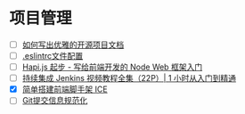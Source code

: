 # 项目管理

- [ ] [如何写出优雅的开源项目文档](https://juejin.im/post/5d3eea186fb9a06b1f140969)
- [ ] [.eslintrc文件配置](https://www.jianshu.com/p/a4966ddf9b0c)
- [ ] [Hapi.js 起步 - 写给前端开发的 Node Web 框架入门](https://juejin.im/post/5c6cde8d6fb9a04a05404023)
- [ ] [持续集成 Jenkins 视频教程全集（22P）| 1 小时从入门到精通](https://www.bilibili.com/video/av59639803?p=1)
- [X] [简单搭建前端脚手架 ICE](https://www.jianshu.com/p/95bca88285e6)
- [ ] [Git提交信息规范化](https://blog.csdn.net/ligang2585116/article/details/80284819)
